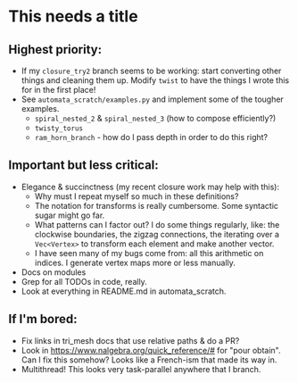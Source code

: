 # This needs a title

## Highest priority:

- If my `closure_try2` branch seems to be working: start converting
  other things and cleaning them up.  Modify `twist` to have the
  things I wrote this for in the first place!
- See `automata_scratch/examples.py` and implement some of the tougher
  examples.
  - `spiral_nested_2` & `spiral_nested_3` (how to compose
    efficiently?)
  - `twisty_torus`
  - `ram_horn_branch` - how do I pass depth in order to do this right?

## Important but less critical:

- Elegance & succinctness (my recent closure work may help with this):
  - Why must I repeat myself so much in these definitions?
  - The notation for transforms is really cumbersome.  Some syntactic
    sugar might go far.
  - What patterns can I factor out?  I do some things regularly, like:
    the clockwise boundaries, the zigzag connections, the iterating over
    a `Vec<Vertex>` to transform each element and make another vector.
  - I have seen many of my bugs come from: all this arithmetic on
    indices.  I generate vertex maps more or less manually.
- Docs on modules
- Grep for all TODOs in code, really.
- Look at everything in README.md in automata_scratch.

## If I'm bored:

- Fix links in tri_mesh docs that use relative paths & do a PR?
- Look in https://www.nalgebra.org/quick_reference/# for "pour
  obtain".  Can I fix this somehow?  Looks like a French-ism that made
  its way in.
- Multithread!  This looks very task-parallel anywhere that I branch.
